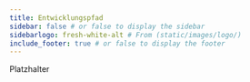 ```yaml
---
title: Entwicklungspfad
sidebar: false # or false to display the sidebar
sidebarlogo: fresh-white-alt # From (static/images/logo/)
include_footer: true # or false to display the footer
---
```


Platzhalter